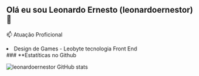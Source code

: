 ## Olá eu sou Leonardo Ernesto (leonardoernestor) 👋

📫 Atuação Proficional 
<li>
  <lu> Design de Games - Leobyte tecnologia</lu>
  <lu> Front End</lu>
</li>
### **Estatíticas no Github

![leonardoernestor GitHub stats](https://github-readme-stats.vercel.app/api?username=leonardoernestor&show_icons=true&theme=radical_private=true)




<!--
**leonardoernestor/leonardoernestor** is a ✨ _special_ ✨ repository because its `README.md` (this file) appears on your GitHub profile.

Here are some ideas to get you started:

- 🔭 I’m currently working on ...
- 🌱 I’m currently learning ...
- 👯 I’m looking to collaborate on ...
- 🤔 I’m looking for help with ...
- 💬 Ask me about ...
- 📫 How to reach me: ...
- 😄 Pronouns: ...
- ⚡ Fun fact: ...
-->
